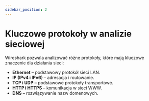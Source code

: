 ```yaml
---
sidebar_position: 2
---
```


# Kluczowe protokoły w analizie sieciowej

Wireshark pozwala analizować różne protokoły, które mają kluczowe znaczenie dla działania sieci:

* **Ethernet** – podstawowy protokół sieci LAN.  
* **IP (IPv4 i IPv6)** – adresacja i routowanie.  
* **TCP i UDP** – podstawowe protokoły transportowe.  
* **HTTP i HTTPS** – komunikacja w sieci WWW.  
* **DNS** – rozwiązywanie nazw domenowych.